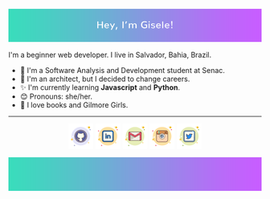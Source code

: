 <p align="center"> <img src="img/top2.png"> </p>

I'm a beginner web developer. I live in Salvador, Bahia, Brazil. 

- 📖 I'm a Software Analysis and Development student at Senac.
- 🎈 I'm an architect, but I decided to change careers.
- ✨ I'm currently learning **Javascript** and **Python**.
- 😊 Pronouns: she/her.
- 💖 I love books and Gilmore Girls.


---
<p align="center">
	<a href="https://github.com/plgisele"><img src="img/icons8-github.png" alt="GitHub"/></a>
	<a href="https://www.linkedin.com/in/giselepaiva90/"><img src="img/icons8-linkedin.png" alt="LinkedIn"/></a>
	<a href="mailto:giselepaiva.arq@gmail.com"><img src="img/icons8-gmail.png" alt="Email"/></a>
	<a href="https://www.instagram.com/xl.png/"><img src="img/icons8-ig.png" alt="Instagram"/></a>
	<a href="https://twitter.com/_imxis"><img src="img/icons8-tw.png" alt="Twitter"/></a>
</p>

<p align="center"> <img src="img/bottom.png"> </p>



